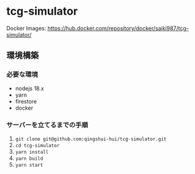 # tcg-simulator

Docker Images: https://hub.docker.com/repository/docker/saiki987/tcg-simulator/

## 環境構築
### 必要な環境
- nodejs 18.x
- yarn
- firestore
- docker

### サーバーを立てるまでの手順
1. `git clone git@github.com:qingshui-hui/tcg-simulator.git`
1. `cd tcg-simulator`
1. `yarn install`
1. `yarn build`
1. `yarn start`
